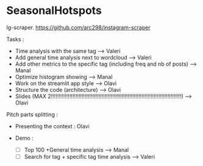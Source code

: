 # SeasonalHotspots

Ig-scraper.
https://github.com/arc298/instagram-scraper

Tasks :

- Time analysis with the same tag --> Valeri
- Add general time analysis next to wordcloud --> Valeri
- Add other metrics to the specific tag (including freq and nb of posts) --> Manal
- Optimize histogram showing --> Manal
- Work on the streamlit app style --> Olavi
- Structure the code (architecture) --> Olavi
- Slides (MAX 2!!!!!!!!!!!!!!!!!!!!!!!!!!!!!!!!!!!!!!!!!!!!!!!!!!!!!!!!!!!!!!!!!!!!!!!!!!!!!!!!!!!!!) --> Olavi 

Pitch parts splitting : 

- Presenting the context : Olavi

- Demo :
  - [ ] Top 100 +General time analysis --> Manal
  - [ ] Search for tag + specific tag time analysis --> Valeri